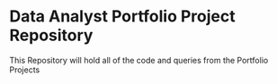# Data Analyst Portfolio Project Repository

This Repository will hold all of the code and queries from the Portfolio Projects
